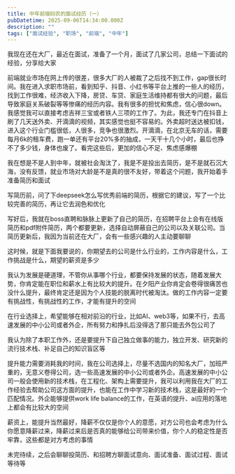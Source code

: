 ```yaml
---
title: 中年前端码农的面试经历（一）
pubDatetime: 2025-09-06T14:34:00.000Z
description: ""
tags: ["面试经验", "职场", "前端", "中年"]
---
```


我现在还在大厂，最近在面试，准备了一个月，面试了几家公司，总结一下面试的经验，分享给大家

前端就业市场在网上传的很差，很多大厂的人被裁了之后找不到工作，gap很长时间。我在进入求职市场前，看到知乎、抖音、小红书等平台上推的一些人的经历，找到工作很难，经济收入下降，房贷、车贷、家庭生活维持都有很大的问题，最后导致家庭关系破裂等等惨痛的经历内容。我有很多的担忧和焦虑，信心很down。我感觉我可以直接考虑吉祥三宝或者铁人三项的工作了。为此，我还专门在抖音上刷了几天送外卖、开滴滴的视频，其实感觉也挺不容易的。外卖超时送达被扣钱，进入这个行业门槛很低，人很多，竞争也很激烈。开滴滴，在北京无车的话，需要每月6k的租车费，跑一单还有平台20%多的抽成，一天干十几个小时，最后也挣不了多少钱，身体也废了。看完这些后，更加的信心不足、焦虑感爆棚

我在想是不是人到中年，就被社会淘汰了，我是不是投出去简历，是不是就石沉大海，没有反馈，就业市场对大龄是不是真的很不友好，带着这个问题，我开始着手准备简历和面试

写简历前，问了下deepseek怎么写优秀前端的简历，根据它的建议，写了一个比较完善的简历，再让它去润色和优化

写好后，我就在boss直聘和脉脉上更新了自己的简历，在招聘平台上会有在线版简历和pdf附件简历，两个都要更新，选择自动屏蔽自己的公司以及关联公司。当简历更新后，我因为当前还在大厂，会有一些感兴趣的人主动要聊聊

这时候，就是下面我要说的，你期望去的公司是什么行业的，工作内容是什么，工作挑战是什么，期望的薪资是多少

我认为发展是硬道理，不管你从事哪个行业，都要保持发展的状态，随着发展大势，你肯定能在职位和薪水上有比较大的提升。在夕阳产业你肯定会卷得很痛苦也没什么提升，最终肯定还是因为个人技能的脱离时代被淘汰。做的工作内容一定要有挑战性，有挑战性的工作，才能有提升的空间

在行业选择上，希望能够在相对前沿的行业，比如AI、web3等，如果不行，去高速发展的中小公司或者外企，所有努力和挣扎后没得选了那只能去外包公司了

我认为除了本职工作外，还是要提升下自己独立做事的能力，独立开发、研究新的流行技术栈、补足自己的知识盲区等

提升能力需要消耗我的时间，我在公司选择上，尽量不选国内的知名大厂，加班严重的，无意义卷得公司，选一些高速发展的中小公司或者外企。高速发展的中小公司一般会使用新的技术栈，在工程化、架构上需要提升，我可以利用我在大厂的工作经验去帮助公司这方面的提升，也能在工作中学习新的技术栈，这是最好的一个匹配情况。外企能够提供work life balance的工作，在英语的提升、ai应用的落地上都会有比较大的空间

薪资上，能提升当然最好，降薪不仅仅是你个人的意愿，对方公司也会考虑为什么你愿意降薪过来，降薪过来后是否真的能够给公司带来价值，你个人的稳定性是否牢靠，这些都是对方考虑的事情

未完待续，之后会聊聊投简历、和招聘方聊面试意向、面试准备、面试过程、面试等待等
